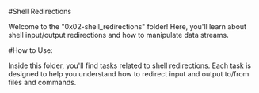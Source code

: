 #Shell Redirections

Welcome to the "0x02-shell_redirections" folder! Here, you'll learn about shell input/output redirections and how to manipulate data streams.

#How to Use:

Inside this folder, you'll find tasks related to shell redirections. Each task is designed to help you understand how to redirect input and output to/from files and commands.
